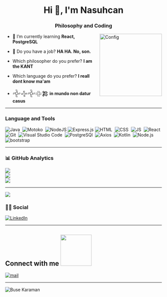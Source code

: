 <h1 align="center">Hi 👋, I'm Nasuhcan</h1>
<h3 align="center">Philosophy and Coding</h3>





<img align="right" alt="Config" width="200" src="https://www.icegif.com/wp-content/uploads/2022/04/icegif-252.gif">

- 🌱 I’m currently learning **React, PostgreSQL**

- 💼 Do you have a job?  **HA HA. No, son.**

- Which philosopher do you prefer? **I am the KANT**

- Which language do you prefer? **I reall dont know ma'am**

- 𒅒𒈔𒅒𒇫𒄆 **in mundo non datur casus**



<hr class="dotted">

### Language and Tools
![Java](https://img.shields.io/badge/-Java-05122A?style=for-the-badge&logo=java&logoColor=E06C00)&nbsp;
![Motoko](https://img.shields.io/badge/-Java-05122A?style=for-the-badge&logo=java&logoColor=E06C00)&nbsp;
![NodeJS](https://img.shields.io/badge/node.js-05122A?style=for-the-badge&logo=node.js&logoColor=white)
![Express.js](https://img.shields.io/badge/express.js-05122A.svg?style=for-the-badge&logo=express&logoColor=%2361DAFB)
![HTML](https://img.shields.io/badge/-HTML-05122A?style=for-the-badge&logo=HTML5&logoColor=E34F26)&nbsp;
![CSS](https://img.shields.io/badge/-CSS-05122A?style=for-the-badge&logo=CSS3&logoColor=268FC9)&nbsp;
![JS](https://img.shields.io/badge/-Javascript-05122A?style=for-the-badge&logo=javascript)&nbsp;
![React](https://img.shields.io/badge/-React-05122A?style=for-the-badge&logo=react)&nbsp;
![Git](https://img.shields.io/badge/-Git-05122A?style=for-the-badge&logo=git)&nbsp;
![Visual Studio Code](https://img.shields.io/badge/-Visual%20Studio%20Code-05122A?style=for-the-badge&logo=visual-studio-code&logoColor=007ACC)&nbsp;
![PostgreSQl](https://img.shields.io/badge/Postgre%20Sql-05122A?style=for-the-badge&logo=postgresql)&nbsp;
![Axios](https://img.shields.io/badge/-Axios-05122A?style=for-the-badge&logo=axios)&nbsp;
![Kotlin](https://img.shields.io/badge/-Kotlin-05122A?style=for-the-badge&logo=kotlin)&nbsp;
![Node.js](https://img.shields.io/badge/-Node.js-05122A?style=for-the-badge&logo=node.js)&nbsp;
![bootstrap](https://img.shields.io/badge/-bootstrap-05122A?style=for-the-badge&logo=bootstrap)&nbsp;



<hr class="dotted">

### 📊 GitHub Analytics
![](https://github-readme-stats.vercel.app/api?username=nasuhcandurmaz&theme=dark&hide_border=false&include_all_commits=true&count_private=true)<br/>
![](https://github-readme-streak-stats.herokuapp.com/?user=nasuhcandurmaz&theme=dark&hide_border=false)<br/>
![](https://github-readme-stats.vercel.app/api/top-langs/?username=nasuhcandurmaz&theme=dark&hide_border=false&include_all_commits=true&count_private=true&layout=compact)

<hr class="dotted">

![](https://github-profile-trophy.vercel.app/?username=nasuhcandurmaz&theme=radical&no-frame=true&no-bg=false&margin-w=4)

### 🤝🏻 Social


 <a href="https://www.linkedin.com/in/nasuhcan-durmaz-a442a22b2/" target="blank"><img align="center" src="https://img.shields.io/badge/LinkedIn-0077B5?style=for-the-badge&logo=linkedin&logoColor=white" alt="LinkedIn" /></a>



<hr class="dotted">

<h2> Connect with me <img src='https://raw.githubusercontent.com/ShahriarShafin/ShahriarShafin/main/Assets/handshake.gif' width="100px"> </h2>

<a href="mailto:nasuhcand@gmail.com" target="blank"><img align="center" src="https://img.shields.io/badge/mail-D14836?style=for-the-badge&logo=maildotru&logoColor=white" alt="mail" /></a>

<hr class="dotted">


<img src="https://komarev.com/ghpvc/?username=nasuhcandurmaz&label=Profile%20Views&color=237b5e&style=flat-square" alt="Buse Karaman" />
